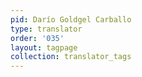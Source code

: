 ```yaml
---
pid: Darío Goldgel Carballo
type: translator
order: '035'
layout: tagpage
collection: translator_tags
---
```

